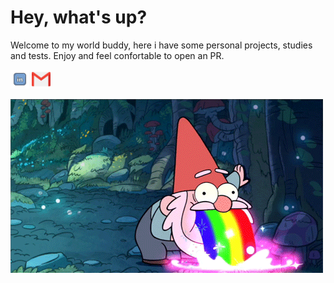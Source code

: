 # Hey, what's up?

Welcome to my world buddy, here i have some personal projects, studies and tests.
Enjoy and feel confortable to open an PR.

[<img src="https://github.com/alissonzampietro/alissonzampietro/blob/master/linkedin.svg" width="30" alt="Linkedin">](https://www.linkedin.com/in/alissonzampietro) 
[<img src="https://github.com/alissonzampietro/alissonzampietro/blob/master/gmail.svg" width="30" alt="Gmail">](mailto:alissonzampietro@gmail.com)

![alt text](https://github.com/alissonzampietro/alissonzampietro/blob/master/how_i_feel.gif)